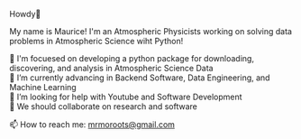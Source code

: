 <!-- Hello -->
Howdy👋 <br/>

My name is Maurice! I'm an Atmospheric Physicists working on solving data problems in Atmospheric Science wiht Python! <br/>

🔭 I'm focuesed on developing a python package for downloading, discovering, and analysis in Atmospheric Science Data <br/>
🌱 I’m currently advancing in Backend Software, Data Engineering, and Machine Learning <br/>
🤔 I’m looking for help with Youtube and Software Development <br/>
👯 We should collaborate on research and software <br/>

📫 How to reach me: mrmoroots@gmail.com <br/>

<!--
**moroots/moroots** is a ✨ _special_ ✨ repository because its `README.md` (this file) appears on your GitHub profile.

Here are some ideas to get you started:

- 🔭 I’m currently working on ...
- 🌱 I’m currently learning ...
- 👯 I’m looking to collaborate on ...
- 🤔 I’m looking for help with ...
- 💬 Ask me about ...
- 📫 How to reach me: ...
- 😄 Pronouns: ...
- ⚡ Fun fact: ...
-->
